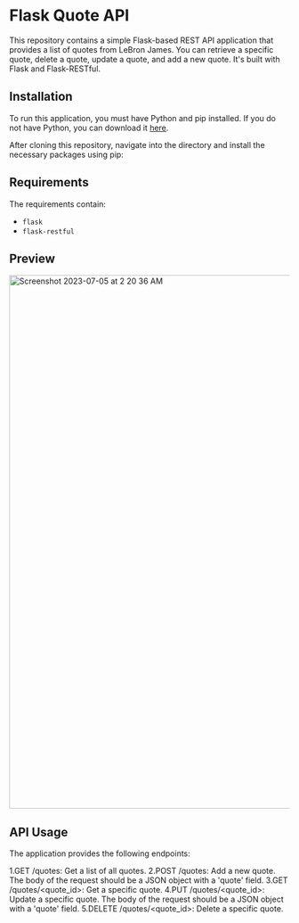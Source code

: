 # Flask Quote API

This repository contains a simple Flask-based REST API application that provides a list of quotes from LeBron James. You can retrieve a specific quote, delete a quote, update a quote, and add a new quote. It's built with Flask and Flask-RESTful.

## Installation

To run this application, you must have Python and pip installed. If you do not have Python, you can download it [here](https://www.python.org/downloads/).

After cloning this repository, navigate into the directory and install the necessary packages using pip:

## Requirements

The requirements contain:

- `flask`  
- `flask-restful` 

## Preview

<img width="957" alt="Screenshot 2023-07-05 at 2 20 36 AM" src="https://github.com/AmaroTruong/LebronQuoteRestfulApi/assets/137460611/9339b1ba-155b-4e85-b049-78ac501e12a1">


## API Usage
The application provides the following endpoints:

1.GET /quotes: Get a list of all quotes.
2.POST /quotes: Add a new quote. The body of the request should be a JSON object with a 'quote' field.
3.GET /quotes/<quote_id>: Get a specific quote.
4.PUT /quotes/<quote_id>: Update a specific quote. The body of the request should be a JSON object with a 'quote' field.
5.DELETE /quotes/<quote_id>: Delete a specific quote.


